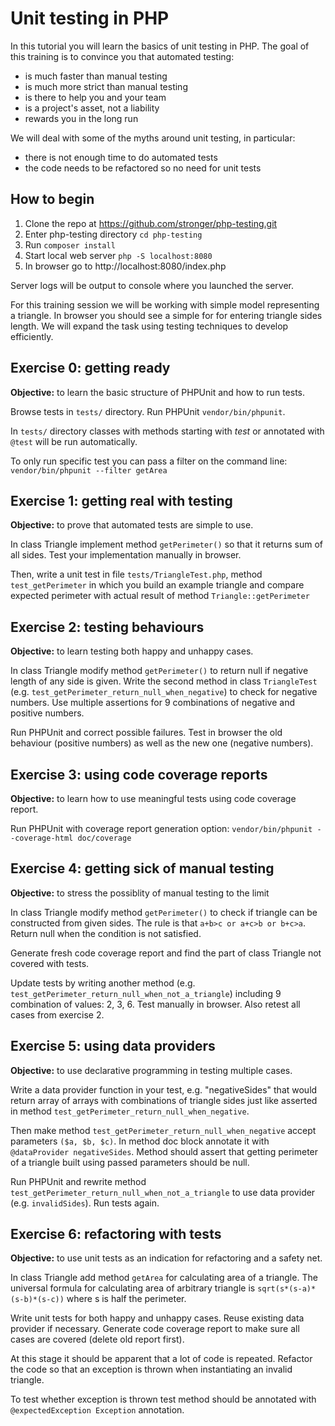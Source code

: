 Unit testing in PHP
===================

In this tutorial you will learn the basics of unit testing in PHP.
The goal of this training is to convince you that automated testing:

* is much faster than manual testing
* is much more strict than manual testing
* is there to help you and your team
* is a project's asset, not a liability
* rewards you in the long run

We will deal with some of the myths around unit testing, in particular:

* there is not enough time to do automated tests
* the code needs to be refactored so no need for unit tests

How to begin
------------

1. Clone the repo at https://github.com/stronger/php-testing.git
2. Enter php-testing directory `cd php-testing`
3. Run `composer install`
4. Start local web server `php -S localhost:8080`
5. In browser go to http://localhost:8080/index.php

Server logs will be output to console where you launched the server.

For this training session we will be working with simple model representing a triangle.
In browser you should see a simple for for entering triangle sides length.
We will expand the task using testing techniques to develop efficiently.

Exercise 0: getting ready
-------------------------

**Objective:** to learn the basic structure of PHPUnit and how to run tests.

Browse tests in `tests/` directory.
Run PHPUnit `vendor/bin/phpunit`.


In `tests/` directory classes with methods starting with *test* or annotated with `@test` will be run automatically.

To only run specific test you can pass a filter on the command line:
`vendor/bin/phpunit --filter getArea`

Exercise 1: getting real with testing
-------------------------------------

**Objective:** to prove that automated tests are simple to use.

In class Triangle implement method `getPerimeter()` so that it returns sum of all sides.
Test your implementation manually in browser.

Then, write a unit test in file `tests/TriangleTest.php`, method `test_getPerimeter` in which
you build an example triangle and compare expected perimeter with actual result of method `Triangle::getPerimeter`

Exercise 2: testing behaviours
------------------------------

**Objective:** to learn testing both happy and unhappy cases.

In class Triangle modify method `getPerimeter()` to return null if negative length of any side is given.
Write the second method in class `TriangleTest` (e.g. `test_getPerimeter_return_null_when_negative`)
to check for negative numbers. Use multiple assertions for 9 combinations of negative and positive numbers.

Run PHPUnit and correct possible failures.
Test in browser the old behaviour (positive numbers) as well as the new one (negative numbers).

Exercise 3: using code coverage reports
---------------------------------------

**Objective:** to learn how to use meaningful tests using code coverage report.

Run PHPUnit with coverage report generation option:
`vendor/bin/phpunit --coverage-html doc/coverage`

Exercise 4: getting sick of manual testing
------------------------------------------

**Objective:** to stress the possiblity of manual testing to the limit

In class Triangle modify method `getPerimeter()` to check if triangle can be constructed from given sides.
The rule is that `a+b>c or a+c>b or b+c>a`. Return null when the condition is not satisfied.

Generate fresh code coverage report and find the part of class Triangle not covered with tests.

Update tests by writing another method (e.g. `test_getPerimeter_return_null_when_not_a_triangle`) including
9 combination of values: 2, 3, 6. Test manually in browser. Also retest all cases from exercise 2.

Exercise 5: using data providers
--------------------------------

**Objective:** to use declarative programming in testing multiple cases.

Write a data provider function in your test, e.g. "negativeSides" that would return array of arrays
with combinations of triangle sides just like asserted in method `test_getPerimeter_return_null_when_negative`.

Then make method `test_getPerimeter_return_null_when_negative` accept parameters `($a, $b, $c)`.
In method doc block annotate it with `@dataProvider negativeSides`.
Method should assert that getting perimeter of a triangle built using passed parameters should be null.

Run PHPUnit and rewrite method `test_getPerimeter_return_null_when_not_a_triangle` to use data provider
(e.g. `invalidSides`). Run tests again.

Exercise 6: refactoring with tests
----------------------------------

**Objective:** to use unit tests as an indication for refactoring and a safety net.

In class Triangle add method `getArea` for calculating area of a triangle. The universal formula for
calculating area of arbitrary triangle is `sqrt(s*(s-a)*(s-b)*(s-c))` where s is half the perimeter.

Write unit tests for both happy and unhappy cases. Reuse existing data provider if necessary.
Generate code coverage report to make sure all cases are covered (delete old report first).

At this stage it should be apparent that a lot of code is repeated. Refactor the code
so that an exception is thrown when instantiating an invalid triangle.

To test whether exception is thrown test method should be annotated with
`@expectedException Exception` annotation.
